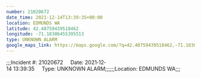 ```yaml
---
number: 21020672
date_time: 2021-12-14T13:39:35+00:00
location: EDMUNDS WA
latitude: 42.40759439518462
longitude: -71.18306455395513
type: UNKNOWN ALARM
google_maps_link: https://maps.google.com/?q=42.40759439518462,-71.18306455395513
---
```


;;;Incident #: 21020672     Date: 2021‐12‐14 13:39:35     Type: UNKNOWN ALARM;;;;;;Location: EDMUNDS WA;;;

